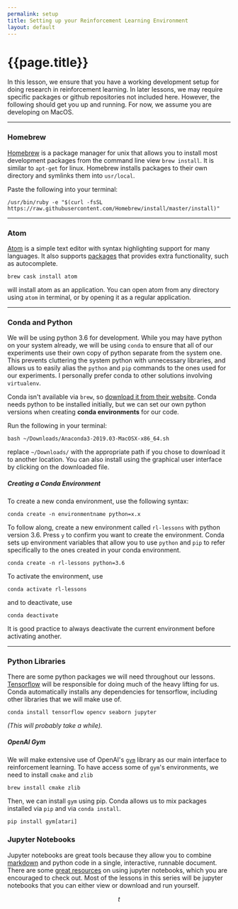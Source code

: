 ```yaml
---
permalink: setup
title: Setting up your Reinforcement Learning Environment
layout: default
---
```


# {{page.title}}

In this lesson, we ensure that you have a working development setup for doing research in reinforcement learning. In later lessons, we may require specific packages or github repositories not included here. However, the following should get you up and running. For now, we assume you are developing on MacOS.

***

### Homebrew

[Homebrew](https://brew.sh/) is a package manager for unix that allows you to install most development packages from the command line view `brew install`. It is similar to `apt-get` for linux. Homebrew installs packages to their own directory and symlinks them into `usr/local`.

Paste the following into your terminal:
```console
/usr/bin/ruby -e "$(curl -fsSL https://raw.githubusercontent.com/Homebrew/install/master/install)"
```

***

### Atom
[Atom](https://atom.io/) is a simple text editor with syntax highlighting support for many languages. It also supports [packages](https://atom.io/packages) that provides extra functionality, such as autocomplete.
```console
brew cask install atom
```
will install atom as an application. You can open atom from any directory using `atom` in terminal, or by opening it as a regular application.

***

### Conda and Python
We will be using python 3.6 for development. While you may have python on your system already, we will be using `conda` to ensure that all of our experiments use their own copy of python separate from the system one. This prevents cluttering the system python with unnecessary libraries, and allows us to easily alias the `python` and `pip` commands to the ones used for our experiments. I personally prefer conda to other solutions involving `virtualenv`.

Conda isn't available via `brew`, so [download it from their website](https://www.anaconda.com/distribution/#macos). Conda needs python to be installed initially, but we can set our own python versions when creating **conda environments** for our code.

Run the following in your terminal:

```console
bash ~/Downloads/Anaconda3-2019.03-MacOSX-x86_64.sh
```

replace `~/Downloads/` with the appropriate path if you chose to download it to another location. You can also install using the graphical user interface by clicking on the downloaded file.

##### Creating a Conda Environment

To create a new conda environment, use the following syntax:

```console
conda create -n environmentname python=x.x
```

To follow along, create a new environment called `rl-lessons` with python version 3.6. Press `y` to confirm you want to create the environment. Conda sets up environment variables that allow you to use `python` and `pip` to refer specifically to the ones created in your conda environment.

```console
conda create -n rl-lessons python=3.6
```

To activate the environment, use

```console
conda activate rl-lessons
```

and to deactivate, use

```console
conda deactivate
```

It is good practice to always deactivate the current environment before activating another.

***

### Python Libraries

There are some python packages we will need throughout our lessons. [Tensorflow](https://www.tensorflow.org/) will be responsible for doing much of the heavy lifting for us. Conda automatically installs any dependencies for tensorflow, including other libraries that we will make use of.

```console
conda install tensorflow opencv seaborn jupyter
```

*(This will probably take a while).*

##### OpenAI Gym

We will make extensive use of OpenAI's [`gym`](https://gym.openai.com/) library as our main interface to reinforcement learning. To have access some of `gym`'s environments, we need to install `cmake` and `zlib`

```console
brew install cmake zlib
```

Then, we can install `gym` using pip. Conda allows us to mix packages installed via `pip` and via `conda install`.

```console
pip install gym[atari]
```

### Jupyter Notebooks

Jupyter notebooks are great tools because they allow you to combine [markdown]() and python code in a single, interactive, runnable document. There are some [great resources](https://hub.mybinder.org/user/ipython-ipython-in-depth-hecv84xa/notebooks/examples/Notebook/Notebook%20Basics.ipynb) on using jupyter notebooks, which you are encouraged to check out. Most of the lessons in this series will be jupyter notebooks that you can either view or download and run yourself.

$$t$$
